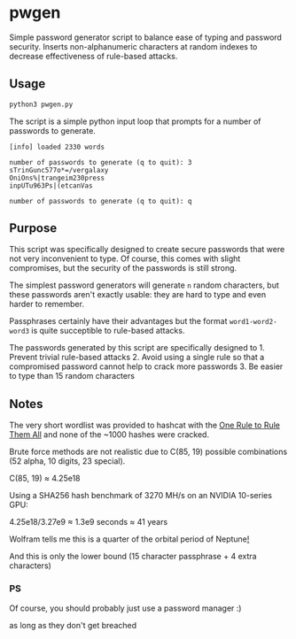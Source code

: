 # pwgen

Simple password generator script to balance ease of typing and password security.
Inserts non-alphanumeric characters at random indexes to decrease effectiveness of rule-based attacks.

## Usage

```py
python3 pwgen.py
```

The script is a simple python input loop that prompts for a number of passwords to generate.

```
[info] loaded 2330 words

number of passwords to generate (q to quit): 3
sTrinGunc577o*=/vergalaxy
OniOns%|trangeim230press
inpUTu963Ps|(etcanVas

number of passwords to generate (q to quit): q
```

## Purpose

This script was specifically designed to create secure passwords that were not very inconvenient to type. Of course, this comes with slight compromises, but the security of the passwords is still strong.

The simplest password generators will generate `n` random characters, but these passwords aren't exactly usable: they are hard to type and even harder to remember.

Passphrases certainly have their advantages but the format `word1-word2-word3` is quite succeptible to rule-based attacks.

The passwords generated by this script are specifically designed to
	1. Prevent trivial rule-based attacks
	2. Avoid using a single rule so that a compromised password cannot help to crack more passwords
	3. Be easier to type than 15 random characters

## Notes

The very short wordlist was provided to hashcat with the [One Rule to Rule Them All](https://github.com/NotSoSecure/password_cracking_rules) and none of the ~1000 hashes were cracked.

Brute force methods are not realistic due to C(85, 19) possible combinations (52 alpha, 10 digits, 23 special).

C(85, 19) ≈ 4.25e18

Using a SHA256 hash benchmark of 3270 MH/s on an NVIDIA 10-series GPU:

4.25e18/3.27e9 ≈ 1.3e9 seconds ≈ 41 years

Wolfram tells me this is a quarter of the orbital period of Neptune[!](https://www.wolframalpha.com/input?i=1.29969418960244648318042813455657492354740061162079510703363+%C3%97+10%5E9+seconds)

And this is only the lower bound (15 character passphrase + 4 extra characters)


### PS

Of course, you should probably just use a password manager :)

as long as they don't get breached
